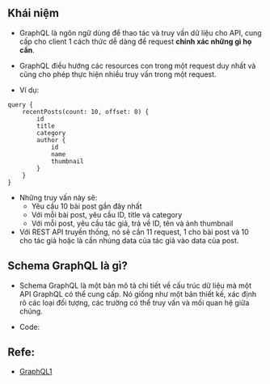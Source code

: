 ## Khái niệm

- GraphQL là ngôn ngữ dùng để thao tác và truy vấn dữ liệu cho API, cung cấp cho client 1 cách thức dễ dàng để request **chính xác những gì họ cần**.

- GraphQL điều hướng các resources con trong một request duy nhất và cũng cho phép thực hiện nhiều truy vấn trong một request.

- Ví dụ:

```
query {
    recentPosts(count: 10, offset: 0) {
        id
        title
        category
        author {
            id
            name
            thumbnail
        }
    }
}

```

- Những truy vấn này sẽ:
  - Yêu cầu 10 bài post gần đây nhất
  - Với mỗi bài post, yêu cầu ID, title và category
  - Với mỗi post, yêu cầu tác giả, trả về ID, tên và ảnh thumbnail
- Với REST API truyền thống, nó sẽ cần 11 request, 1 cho bài post và 10 cho tác giả hoặc là cần nhúng data của tác giả vào data của post.

## Schema GraphQL là gì?

- Schema GraphQL là một bản mô tả chi tiết về cấu trúc dữ liệu mà một API GraphQL có thể cung cấp. Nó giống như một bản thiết kế, xác định rõ các loại đối tượng, các trường có thể truy vấn và mối quan hệ giữa chúng.

- Code:

## Refe:

- [GraphQL1](https://viblo.asia/p/bat-dau-voi-graphql-va-spring-boot-Az45byWolxY)

